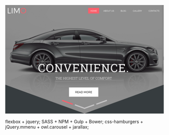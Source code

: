 <p>
	<img src="app/img/limo-preview.png" alt="Limo template">
</p>

flexbox + jquery;
SASS + NPM + Gulp + Bower;
css-hamburgers + jQuery.mmenu + owl.carousel + jarallax;
